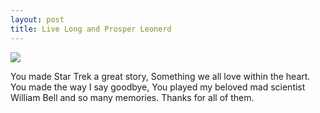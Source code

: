 ```yaml
---
layout: post
title: Live Long and Prosper Leonerd
---
```


![](http://kary.us/Graphics/Blog/6992/LLAP.png)

You made Star Trek a great story, Something we all love within the heart. You made the way I say goodbye, You played my beloved mad scientist William Bell and so many memories. Thanks for all of them. 